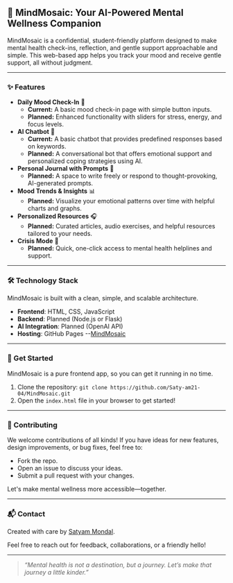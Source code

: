 ## 🧠 MindMosaic: Your AI-Powered Mental Wellness Companion

MindMosaic is a confidential, student-friendly platform designed to make mental health check-ins, reflection, and gentle support approachable and simple. This web-based app helps you track your mood and receive gentle support, all without judgment.

---

### ✨ Features

* **Daily Mood Check-In** 🌈
    * **Current:** A basic mood check-in page with simple button inputs.
    * **Planned:** Enhanced functionality with sliders for stress, energy, and focus levels.
* **AI Chatbot** 💬
    * **Current:** A basic chatbot that provides predefined responses based on keywords.
    * **Planned:** A conversational bot that offers emotional support and personalized coping strategies using AI.
* **Personal Journal with Prompts** 📓
    * **Planned:** A space to write freely or respond to thought-provoking, AI-generated prompts.
* **Mood Trends & Insights** 📊
    * **Planned:** Visualize your emotional patterns over time with helpful charts and graphs.
* **Personalized Resources** 🎧
    * **Planned:** Curated articles, audio exercises, and helpful resources tailored to your needs.
* **Crisis Mode** 🚨
    * **Planned:** Quick, one-click access to mental health helplines and support.

---

### 🛠️ Technology Stack

MindMosaic is built with a clean, simple, and scalable architecture.

* **Frontend**: HTML, CSS, JavaScript
* **Backend**: Planned (Node.js or Flask)
* **AI Integration**: Planned (OpenAI API)
* **Hosting**: GitHub Pages --[MindMosaic](https://saty-am21-04.github.io/MindMosaic/)

---

### 🚀 Get Started

MindMosaic is a pure frontend app, so you can get it running in no time.

1.  Clone the repository:
    `git clone https://github.com/Saty-am21-04/MindMosaic.git`
2.  Open the `index.html` file in your browser to get started!

---

### 🤝 Contributing

We welcome contributions of all kinds! If you have ideas for new features, design improvements, or bug fixes, feel free to:

* Fork the repo.
* Open an issue to discuss your ideas.
* Submit a pull request with your changes.

Let's make mental wellness more accessible—together.

---

### 📬 Contact

Created with care by [Satyam Mondal](https://github.com/Saty-am21-04).

Feel free to reach out for feedback, collaborations, or a friendly hello!

---

> _“Mental health is not a destination, but a journey. Let’s make that journey a little kinder.”_
